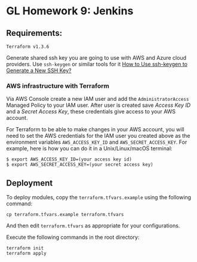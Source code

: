 # GL Homework 9: Jenkins

## Requirements:
```
Terraform v1.3.6
```

Generate shared ssh key you are going to use with AWS and Azure cloud providers. Use `ssh-keygen` or similar tools for it [How to Use ssh-keygen to Generate a New SSH Key?](https://www.ssh.com/academy/ssh/keygen)

### AWS infrastructure with Terraform

Via AWS Console create a new IAM user and add the `AdministratorAccess` Managed Policy to your IAM user. After user is created save _Access Key ID_ and a _Secret Access Key_, these credentials give access to your AWS account.

For Terraform to be able to make changes in your AWS account, you will need to set the AWS credentials for the IAM user you created above as the environment variables `AWS_ACCESS_KEY_ID` and `AWS_SECRET_ACCESS_KEY`. For example, here is how you can do it in a Unix/Linux/macOS terminal:

```
$ export AWS_ACCESS_KEY_ID=(your access key id)
$ export AWS_SECRET_ACCESS_KEY=(your secret access key)
```

## Deployment
To deploy modules, copy the `terraform.tfvars.example` using the following command:

```
cp terraform.tfvars.example terraform.tfvars
```

And then edit `terraform.tfvars` as appropriate for your configurations.

Execute the following commands in the root directory:
```
terraform init
terraform apply
```


